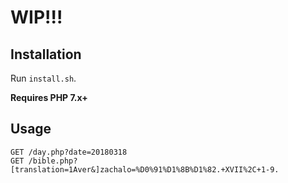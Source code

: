 # WIP!!!

## Installation

Run `install.sh`.

**Requires PHP 7.x+**

## Usage

```
GET /day.php?date=20180318
GET /bible.php?[translation=1Aver&]zachalo=%D0%91%D1%8B%D1%82.+XVII%2C+1-9.
```